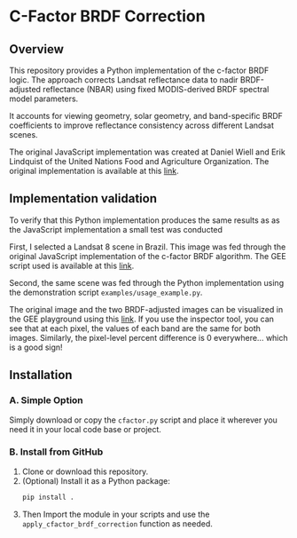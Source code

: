 # C-Factor BRDF Correction

## Overview

This repository provides a Python implementation of the c-factor BRDF logic. The approach corrects Landsat reflectance data to nadir BRDF-adjusted reflectance (NBAR) using fixed MODIS-derived BRDF spectral model parameters. 

It accounts for viewing geometry, solar geometry, and band-specific BRDF coefficients to improve reflectance consistency across different Landsat scenes.

The original JavaScript implementation was created at Daniel Wiell and Erik Lindquist of the United Nations Food and Agriculture Organization. The original implementation is available at this [link](https://code.earthengine.google.com/0bf07da7cdab0d0ae90962e9259ce8ec).

## Implementation validation

To verify that this Python implementation produces the same results as as the JavaScript implementation a small test was conducted 

First, I selected a Landsat 8 scene in Brazil. This image was fed through the original JavaScript implementation of the c-factor BRDF algorithm. The GEE script used is available at this [link](https://code.earthengine.google.com/dadb5bffce05dc52f282b9e0688acd79).

Second, the same scene was fed through the Python implementation using the demonstration script `examples/usage_example.py`. 

The original image and the two BRDF-adjusted images can be visualized in the GEE playground using this [link](https://code.earthengine.google.com/1752f23fda8e3ebbeff5624c618761cb). If you use the inspector tool, you can see that at each pixel, the values of each band are the same for both images. Similarly, the pixel-level percent difference is 0 everywhere... which is a good sign!

## Installation

### A. Simple Option

Simply download or copy the `cfactor.py` script and place it wherever you need it in your local code base or project.

### B. Install from GitHub
1. Clone or download this repository.
2. (Optional) Install it as a Python package:
   ```bash
   pip install .
3. Then Import the module in your scripts and use the `apply_cfactor_brdf_correction` function as needed.